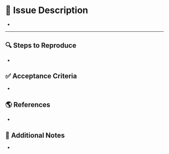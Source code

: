# 📘 Issue Description
-

---

## 🔍 Steps to Reproduce
-

## ✅ Acceptance Criteria
-

## 🌎 References
-

## 📜 Additional Notes
- 

